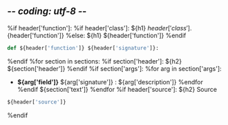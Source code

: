 ## -*- coding: utf-8 -*-


%if header['function']:
    %if header['class']:
${h1} ${header['class']}.${header['function']}
    %else:
${h1} ${header['function']}
    %endif
```python
def ${header['function']} ${header['signature']}:
```
%endif 
%for section in sections:
    %if section['header']:
${h2} ${section['header']}
    %endif
    %if section['args']:
        %for arg in section['args']:
* **${arg['field']}** ${arg['signature']} : ${arg['description']}
        %endfor
    %endif
${section['text']}
%endfor
%if header['source']:
${h2} Source
```python
${header['source']}
```
%endif

